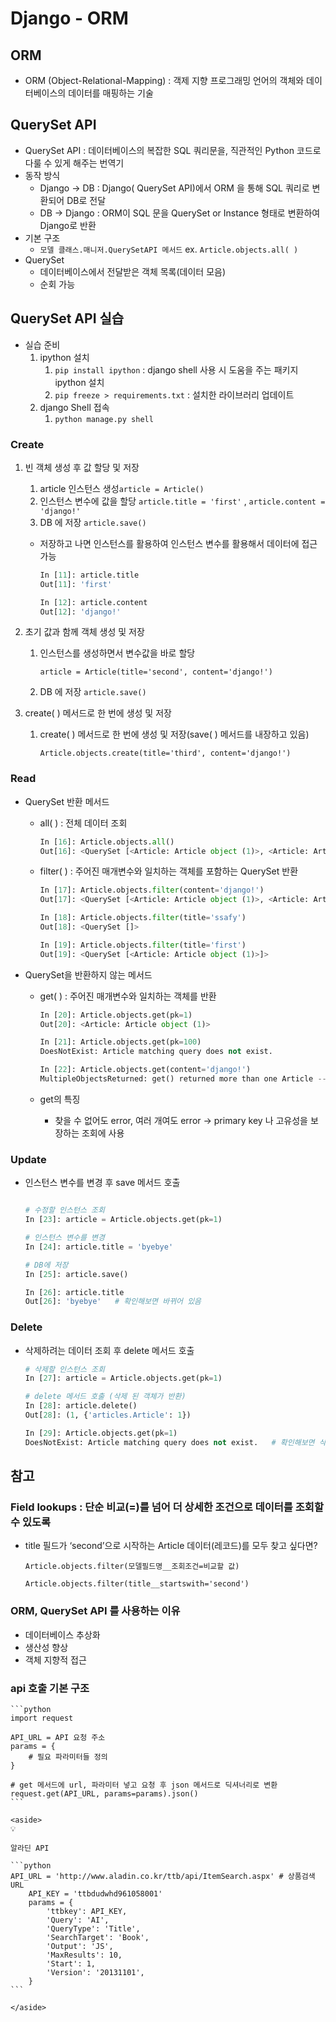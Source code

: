 # Django - ORM

## ORM

- ORM (Object-Relational-Mapping) : 객제 지향 프로그래밍 언어의 객체와 데이터베이스의 데이터를 매핑하는 기술

## QuerySet API

- QuerySet API : 데이터베이스의 복잡한 SQL 쿼리문을, 직관적인 Python 코드로 다룰 수 있게 해주는 번역기
- 동작 방식
    - Django → DB : Django( QuerySet API)에서 ORM 을 통해 SQL 쿼리로 변환되어 DB로 전달
    - DB → Django : ORM이 SQL 문을 QuerySet or Instance 형태로 변환하여 Django로 반환
- 기본 구조
    - `모델 클래스.매니저.QuerySetAPI 메서드` ex. `Article.objects.all( )`
- QuerySet
    - 데이터베이스에서 전달받은 객체 목록(데이터 모음)
    - 순회 가능

## QuerySet API 실습

- 실습 준비
    1. ipython 설치
        1. `pip install ipython` : django shell 사용 시 도움을 주는 패키지 ipython 설치
        2. `pip freeze > requirements.txt` : 설치한 라이브러리 업데이트
    2. django Shell 접속
        1. `python manage.py shell` 

### Create

1. 빈 객체 생성 후 값 할당 및 저장
    1.  article 인스턴스 생성`article = Article()`
    2. 인스턴스 변수에 값을 할당 `article.title = 'first'` , `article.content = 'django!'` 
    3. DB 에 저장 `article.save()` 
    - 저장하고 나면 인스턴스를 활용하여 인스턴스 변수를 활용해서 데이터에 접근 가능
        
        ```python
        In [11]: article.title
        Out[11]: 'first'
        
        In [12]: article.content
        Out[12]: 'django!'
        ```
        
2. 초기 값과 함께 객체 생성 및 저장
    1. 인스턴스를 생성하면서 변수값을 바로 할당
        
        `article = Article(title='second', content='django!')`
        
    2. DB 에 저장 `article.save()` 
3. create( ) 메서드로 한 번에 생성 및 저장
    1. create( ) 메서드로 한 번에 생성 및 저장(save( ) 메서드를 내장하고 있음)
        
        `Article.objects.create(title='third', content='django!')`
        

### Read

- QuerySet 반환 메서드
    - all( ) : 전체 데이터 조회
        
        ```python
        In [16]: Article.objects.all()
        Out[16]: <QuerySet [<Article: Article object (1)>, <Article: Article object (2)>, <Article: Article object (3)>]>
        ```
        
    - filter( ) : 주어진 매개변수와 일치하는 객체를 포함하는 QuerySet 반환
        
        ```python
        In [17]: Article.objects.filter(content='django!')
        Out[17]: <QuerySet [<Article: Article object (1)>, <Article: Article object (2)>, <Article: Article object (3)>]>
        
        In [18]: Article.objects.filter(title='ssafy')
        Out[18]: <QuerySet []>
        
        In [19]: Article.objects.filter(title='first')
        Out[19]: <QuerySet [<Article: Article object (1)>]>
        ```
        
- QuerySet을 반환하지 않는 메서드
    - get( ) : 주어진 매개변수와 일치하는 객체를 반환
        
        ```python
        In [20]: Article.objects.get(pk=1)
        Out[20]: <Article: Article object (1)>
        
        In [21]: Article.objects.get(pk=100)
        DoesNotExist: Article matching query does not exist.
        
        In [22]: Article.objects.get(content='django!')
        MultipleObjectsReturned: get() returned more than one Article -- it returned 3!
        ```
        
    - get의 특징
        - 찾을 수 없어도 error, 여러 개여도 error → primary key 나 고유성을 보장하는 조회에 사용

### Update

- 인스턴스 변수를 변경 후 save 메서드 호출
    
    ```python
    
    # 수정할 인스턴스 조회
    In [23]: article = Article.objects.get(pk=1)
    
    # 인스턴스 변수를 변경
    In [24]: article.title = 'byebye'
    
    # DB에 저장
    In [25]: article.save()
    
    In [26]: article.title
    Out[26]: 'byebye'   # 확인해보면 바뀌어 있음
    ```
    

### Delete

- 삭제하려는 데이터 조회 후 delete 메서드 호출
    
    ```python
    # 삭제할 인스턴스 조회
    In [27]: article = Article.objects.get(pk=1)
    
    # delete 메서드 호출 (삭제 된 객체가 반환)
    In [28]: article.delete()
    Out[28]: (1, {'articles.Article': 1})
    
    In [29]: Article.objects.get(pk=1)
    DoesNotExist: Article matching query does not exist.   # 확인해보면 삭제됐음
    ```
    

## 참고

### Field lookups : 단순 비교(=)를 넘어 더 상세한 조건으로 데이터를 조회할 수 있도록

- title 필드가 ‘second’으로 시작하는 Article 데이터(레코드)를 모두 찾고 싶다면?
    
    `Article.objects.filter(모델필드명__조회조건=비교할 값)`
    
    `Article.objects.filter(title__startswith='second')`
    


### ORM, QuerySet API 를 사용하는 이유

- 데이터베이스 추상화
- 생산성 향상
- 객체 지향적 접근

### api 호출 기본 구조
    
    ```python
    import request
    
    API_URL = API 요청 주소
    params = {
        # 필요 파라미터들 정의
    }
    
    # get 메서드에 url, 파라미터 넣고 요청 후 json 메서드로 딕셔너리로 변환
    request.get(API_URL, params=params).json()
    ```
    
    <aside>
    💡
    
    알라딘 API
    
    ```python
    API_URL = 'http://www.aladin.co.kr/ttb/api/ItemSearch.aspx' # 상품검색 URL
        API_KEY = 'ttbdudwhd961058001'
        params = {
            'ttbkey': API_KEY,
            'Query': 'AI',
            'QueryType': 'Title',
            'SearchTarget': 'Book',
            'Output': 'JS',
            'MaxResults': 10,
            'Start': 1,
            'Version': '20131101',
        }
    ```
    
    </aside>
    
